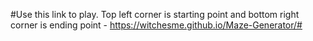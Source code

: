 #Use this link to play. Top left corner is starting point and bottom right corner is ending point - https://witchesme.github.io/Maze-Generator/#
